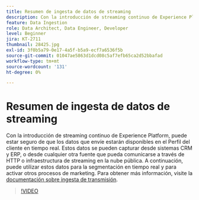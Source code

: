 ```yaml
---
title: Resumen de ingesta de datos de streaming
description: Con la introducción de streaming continuo de Experience Platform, puede estar seguro de que los datos que envíe estarán disponibles en el Perfil del cliente en tiempo real. Estos datos se pueden capturar desde sistemas CRM y ERP o desde cualquier otra fuente que pueda comunicarse a través de una infraestructura de streaming en la nube pública o HTTP.
feature: Data Ingestion
role: Data Architect, Data Engineer, Developer
level: Beginner
jira: KT-2711
thumbnail: 28425.jpg
exl-id: 3f0b5a79-0e17-4a5f-b5a9-ecf7a6536f5b
source-git-commit: 01047ae5863d1dcd08c5af7efb65ca2d52bbafad
workflow-type: tm+mt
source-wordcount: '131'
ht-degree: 0%

---
```


# Resumen de ingesta de datos de streaming

Con la introducción de streaming continuo de Experience Platform, puede estar seguro de que los datos que envíe estarán disponibles en el Perfil del cliente en tiempo real. Estos datos se pueden capturar desde sistemas CRM y ERP, o desde cualquier otra fuente que pueda comunicarse a través de HTTP o infraestructura de streaming en la nube pública. A continuación, puede utilizar estos datos para la segmentación en tiempo real y para activar otros procesos de marketing. Para obtener más información, visite la [documentación sobre ingesta de transmisión](https://experienceleague.adobe.com/en/docs/experience-platform/ingestion/streaming/overview).

>[!VIDEO](https://video.tv.adobe.com/v/28425?learn=on)
